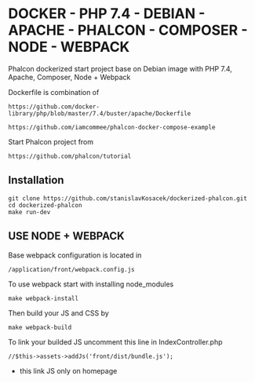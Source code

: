 # DOCKER - PHP 7.4 - DEBIAN - APACHE - PHALCON - COMPOSER - NODE - WEBPACK

Phalcon dockerized start project base on Debian image with PHP 7.4, Apache, Composer, Node + Webpack

Dockerfile is combination of
```
https://github.com/docker-library/php/blob/master/7.4/buster/apache/Dockerfile

https://github.com/iamcommee/phalcon-docker-compose-example
```

Start Phalcon project from 
```
https://github.com/phalcon/tutorial
```

## Installation
```
git clone https://github.com/stanislavKosacek/dockerized-phalcon.git
cd dockerized-phalcon
make run-dev
```

## USE NODE + WEBPACK

Base webpack configuration is located in
```
/application/front/webpack.config.js
```

To use webpack start with installing node_modules
```
make webpack-install
```

Then build your JS and CSS by
```
make webpack-build
```

To link your builded JS uncomment this line in IndexController.php
```
//$this->assets->addJs('front/dist/bundle.js');
```
* this link JS only on homepage
